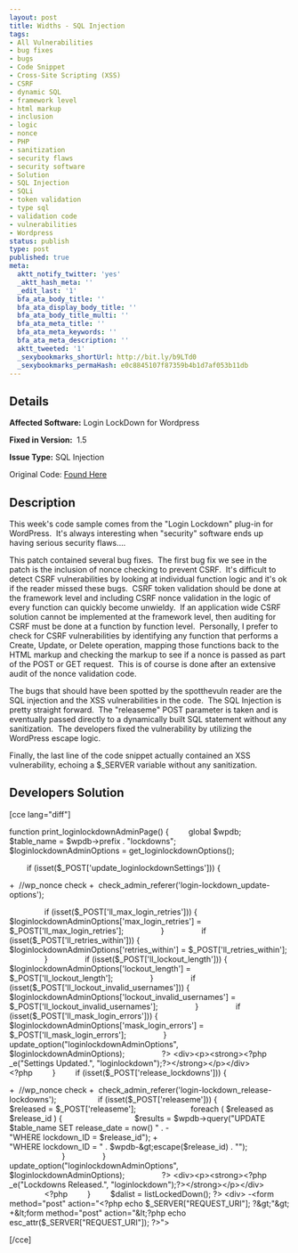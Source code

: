 ```yaml
---
layout: post
title: Widths - SQL Injection
tags:
- All Vulnerabilities
- bug fixes
- bugs
- Code Snippet
- Cross-Site Scripting (XSS)
- CSRF
- dynamic SQL
- framework level
- html markup
- inclusion
- logic
- nonce
- PHP
- sanitization
- security flaws
- security software
- Solution
- SQL Injection
- SQLi
- token validation
- type sql
- validation code
- vulnerabilities
- Wordpress
status: publish
type: post
published: true
meta:
  aktt_notify_twitter: 'yes'
  _aktt_hash_meta: ''
  _edit_last: '1'
  bfa_ata_body_title: ''
  bfa_ata_display_body_title: ''
  bfa_ata_body_title_multi: ''
  bfa_ata_meta_title: ''
  bfa_ata_meta_keywords: ''
  bfa_ata_meta_description: ''
  aktt_tweeted: '1'
  _sexybookmarks_shortUrl: http://bit.ly/b9LTd0
  _sexybookmarks_permaHash: e0c8845107f87359b4b1d7af053b11db
---
```

## Details
__Affected Software:__ Login LockDown for Wordpress

__Fixed in Version:__  1.5

__Issue Type:__ SQL Injection

Original Code: <a title="Widths" href="http://spotthevuln.com/2010/05/widths/" target="_blank">Found Here</a>
## Description
This week's code sample comes from the "Login Lockdown" plug-in for WordPress.  It's always interesting when "security" software ends up having serious security flaws….

This patch contained several bug fixes.  The first bug fix we see in the patch is the inclusion of nonce checking to prevent CSRF.  It's difficult to detect CSRF vulnerabilities by looking at individual function logic and it's ok if the reader missed these bugs.  CSRF token validation should be done at the framework level and including CSRF nonce validation in the logic of every function can quickly become unwieldy.  If an application wide CSRF solution cannot be implemented at the framework level, then auditing for CSRF must be done at a function by function level.  Personally, I prefer to check for CSRF vulnerabilities by identifying any function that performs a Create, Update, or Delete operation, mapping those functions back to the HTML markup and checking the markup to see if a nonce is passed as part of the POST or GET request.  This is of course is done after an extensive audit of the nonce validation code.

The bugs that should have been spotted by the spotthevuln reader are the SQL injection and the XSS vulnerabilities in the code.  The SQL Injection is pretty straight forward.  The "releaseme" POST parameter is taken and is eventually passed directly to a dynamically built SQL statement without any sanitization.  The developers fixed the vulnerability by utilizing the WordPress escape logic.

Finally, the last line of the code snippet actually contained an XSS vulnerability, echoing a $_SERVER variable without any sanitization.
<h2>Developers Solution</h2>
[cce lang="diff"]

function print_loginlockdownAdminPage() {
        global $wpdb;
        $table_name = $wpdb-&gt;prefix . "lockdowns";
        $loginlockdownAdminOptions = get_loginlockdownOptions();

        if (isset($_POST['update_loginlockdownSettings'])) {

+  //wp_nonce check
+  check_admin_referer('login-lockdown_update-options');

                if (isset($_POST['ll_max_login_retries'])) {
                        $loginlockdownAdminOptions['max_login_retries'] = $_POST['ll_max_login_retries'];
                }
                if (isset($_POST['ll_retries_within'])) {
                        $loginlockdownAdminOptions['retries_within'] = $_POST['ll_retries_within'];
                }
                if (isset($_POST['ll_lockout_length'])) {
                        $loginlockdownAdminOptions['lockout_length'] = $_POST['ll_lockout_length'];
                }
                if (isset($_POST['ll_lockout_invalid_usernames'])) {
                        $loginlockdownAdminOptions['lockout_invalid_usernames'] = $_POST['ll_lockout_invalid_usernames'];
                }
                if (isset($_POST['ll_mask_login_errors'])) {
                        $loginlockdownAdminOptions['mask_login_errors'] = $_POST['ll_mask_login_errors'];
                }
                update_option("loginlockdownAdminOptions", $loginlockdownAdminOptions);
                ?&gt;
&lt;div&gt;&lt;p&gt;&lt;strong&gt;&lt;?php _e("Settings Updated.", "loginlockdown");?&gt;&lt;/strong&gt;&lt;/p&gt;&lt;/div&gt;
                &lt;?php
        }
        if (isset($_POST['release_lockdowns'])) {

+  //wp_nonce check
+  check_admin_referer('login-lockdown_release-lockdowns');
               
  if (isset($_POST['releaseme'])) {
                        $released = $_POST['releaseme'];
                        foreach ( $released as $release_id ) {
                                $results = $wpdb-&gt;query("UPDATE $table_name SET release_date = now() " .
-                                                       "WHERE lockdown_ID = $release_id");
+                                                      "WHERE lockdown_ID = " . $wpdb-&gt;escape($release_id) . "");
                        }
                }
                update_option("loginlockdownAdminOptions", $loginlockdownAdminOptions);
                ?&gt;
&lt;div&gt;&lt;p&gt;&lt;strong&gt;&lt;?php _e("Lockdowns Released.", "loginlockdown");?&gt;&lt;/strong&gt;&lt;/p&gt;&lt;/div&gt;
                &lt;?php
        }
        $dalist = listLockedDown();
?&gt;
&lt;div&gt;
-&lt;form method="post" action="&lt;?php echo $_SERVER["REQUEST_URI"]; ?&gt;"&gt;
+&lt;form method="post" action="&lt;?php echo esc_attr($_SERVER["REQUEST_URI"]); ?&gt;"&gt;

[/cce] 
